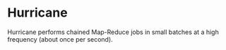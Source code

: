 Hurricane
=========

Hurricane performs chained Map-Reduce jobs in small batches at a high frequency (about once per second). 
